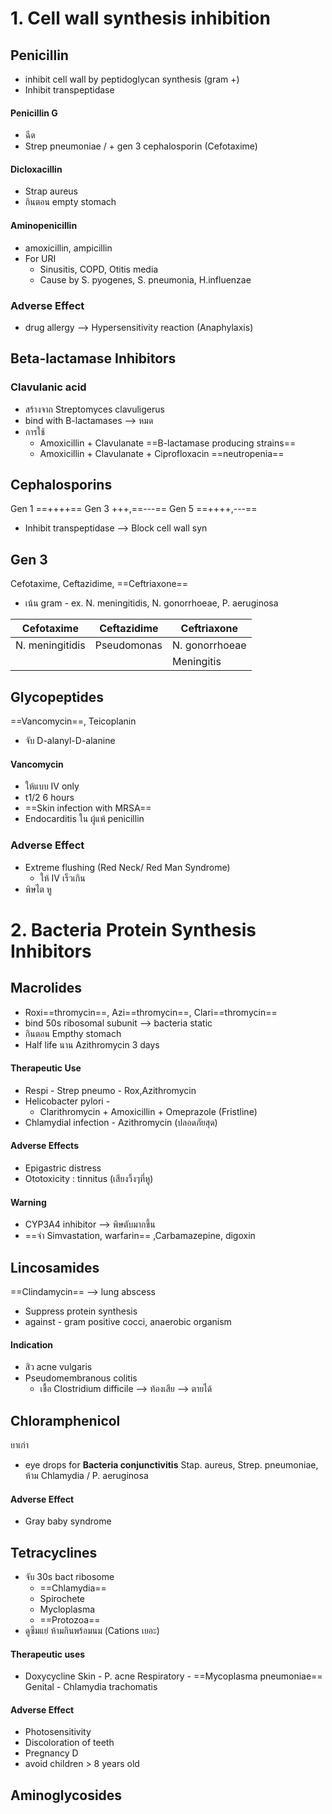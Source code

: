 # 1. Cell wall synthesis inhibition
## Penicillin
- inhibit cell wall by peptidoglycan synthesis (gram +)
- Inhibit transpeptidase
#### Penicillin G
- ฉีด
- Strep pneumoniae / + gen 3 cephalosporin (Cefotaxime)
#### Dicloxacillin
- Strap aureus
- กินตอน empty stomach
#### Aminopenicillin
- amoxicillin, ampicillin
- For URI
	- Sinusitis, COPD, Otitis media
	- Cause by S. pyogenes, S. pneumonia, H.influenzae
### Adverse Effect
- drug allergy --> Hypersensitivity reaction (Anaphylaxis)
## Beta-lactamase Inhibitors
### Clavulanic acid
- สร้างจาก Streptomyces clavuligerus
- bind with B-lactamases --> หมด
- การใช้
	- Amoxicillin + Clavulanate ==B-lactamase producing strains==
	- Amoxicillin + Clavulanate + Ciprofloxacin ==neutropenia==
## Cephalosporins
Gen 1 ==++++==
Gen 3 +++,==---==
Gen 5 ==++++,---==
- Inhibit transpeptidase --> Block cell wall syn
## Gen 3
Cefotaxime, Ceftazidime, ==Ceftriaxone==
- เน้น gram - ex. N. meningitidis, N. gonorrhoeae, P. aeruginosa

| Cefotaxime      | Ceftazidime | Ceftriaxone    |
| --------------- | ----------- | -------------- |
| N. meningitidis | Pseudomonas | N. gonorrhoeae |
|                 |             |    Meningitis            |

## Glycopeptides
==Vancomycin==, Teicoplanin
- จับ D-alanyl-D-alanine
#### Vancomycin
- ให้แบบ IV only
- t1/2 6 hours
- ==Skin infection with MRSA==
- Endocarditis ใน ผู้แพ้ penicillin
### Adverse Effect
- Extreme flushing (Red Neck/ Red Man Syndrome)
	- ให้ IV เร็วเกิน
- พิษไต หู

# 2. Bacteria Protein Synthesis Inhibitors
## Macrolides
- Roxi==thromycin==, Azi==thromycin==, Clari==thromycin==
- bind 50s ribosomal subunit --> bacteria static
- กินตอน Empthy stomach
- Half life นาน Azithromycin 3 days
#### Therapeutic Use
- Respi - Strep pneumo - Rox,Azithromycin
- Helicobacter pylori - 
	- Clarithromycin + Amoxicillin + Omeprazole (Fristline)
- Chlamydial infection - Azithromycin (ปลอดภัยสุด)
#### Adverse Effects
- Epigastric distress
- Ototoxicity : tinnitus (เสียงวิ้งๆที่หู)
#### Warning
- CYP3A4 inhibitor --> พิษตับมากขึ้น
- ==จำ Simvastation, warfarin== ,Carbamazepine, digoxin
## Lincosamides
==Clindamycin== --> lung abscess
- Suppress protein synthesis
- against - gram positive cocci, anaerobic organism
#### Indication
- สิว acne vulgaris
- Pseudomembranous colitis
	- เชื้อ Clostridium difficile --> ท้องเสีย --> ตายได้
## Chloramphenicol
ยาเก่า 
- eye drops for **Bacteria conjunctivitis**
	Stap. aureus, Strep. pneumoniae, ห้าม Chlamydia / P. aeruginosa
#### Adverse Effect
- Gray baby syndrome
## Tetracyclines
- จับ 30s bact ribosome
	- ==Chlamydia==
	- Spirochete
	- Mycloplasma
	- ==Protozoa==
- ดูซึมแย่ ห้ามกินพร้อมนม (Cations เยอะ)
#### Therapeutic uses
- Doxycycline
	Skin - P. acne
	Respiratory - ==Mycoplasma pneumoniae==
	Genital - Chlamydia trachomatis
#### Adverse Effect
- Photosensitivity
- Discoloration of teeth
- Pregnancy D
- avoid children > 8 years old
## Aminoglycosides
